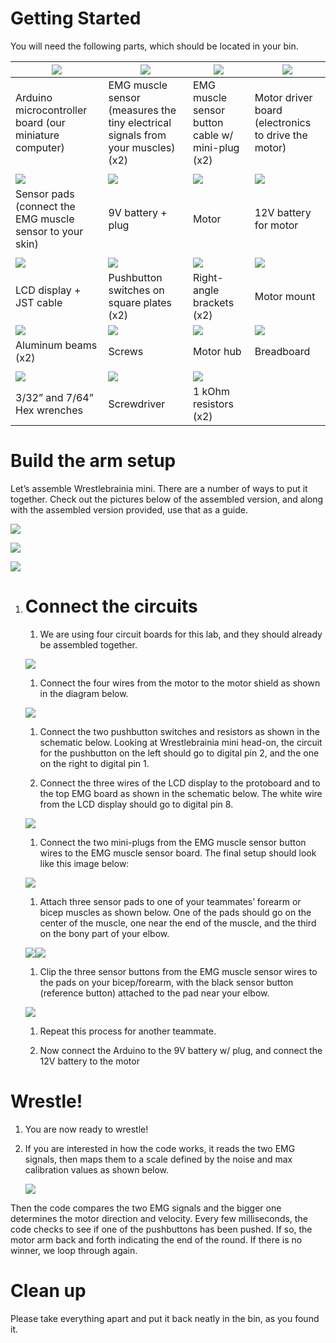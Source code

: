 
Getting Started
===============

You will need the following parts, which should be located in your bin.

| ![](./media/image1.jpeg)                                 | ![](./media/image2.jpeg)                                                   | ![](./media/image3.jpeg)                    | ![](./media/image4.jpeg)                            |
|----------------------------------------------------------|----------------------------------------------------------------------------|---------------------------------------------|-----------------------------------------------------|
| Arduino microcontroller board (our miniature computer)   | EMG muscle sensor (measures the tiny electrical signals from your muscles) (x2) | EMG muscle sensor button cable w/ mini-plug (x2) | Motor driver board (electronics to drive the motor) |
|                                                          |                                                                            |                                             |                                                     |
| ![](./media/image5.jpeg)                                 | ![](./media/image6.jpeg) | ![](./media/image7.jpeg)                    | ![](./media/image8.jpeg)                            |
| Sensor pads (connect the EMG muscle sensor to your skin) | 9V battery + plug |  Motor                                       | 12V battery for motor                               |
|                                                          |                                                                            |                                             |                                                     |
| ![](./media/image11.jpeg)                   | ![](./media/image20.jpeg)                 | ![](./media/image21.jpeg) | ![](./media/image19b.jpeg)  |  
| LCD display + JST cable                     | Pushbutton switches on square plates (x2) | Right-angle brackets (x2) | Motor mount|
| ![](./media/image13.jpeg)                                | ![](./media/image14.jpeg)                                                  | ![](./media/image15.jpeg)                   | ![](./media/image16.jpeg)                           |
| Aluminum beams (x2)                                      | Screws                                                                     | Motor hub                                   | Breadboard                                          |
|                                                          |                                                                            |                                             |                                                     |
| ![](./media/image17.jpeg)                                | ![](./media/image18.jpeg)                                                  | ![](./media/resistors.png)                 |                                                     |
| 3/32” and 7/64” Hex wrenches                             | Screwdriver                                                                | 1 kOhm resistors (x2)                              |                                                     |

Build the arm setup
===================

Let’s assemble Wrestlebrainia mini. There are a number of ways to put it together. Check out the pictures below of the assembled version, and along with the assembled version provided, use that as a guide.

![](./media/image23.jpeg)

![](./media/image24.jpeg)

![](./media/image25.jpeg)

1.  Connect the circuits
    ====================

    1.  We are using four circuit boards for this lab, and they should already be assembled together.  

	 ![](./media/fourboards.jpeg) 

	1.  Connect the four wires from the motor to the motor shield as shown in the diagram below.

	 ![](./media/motorwiring.png) 

	1.  Connect the two pushbutton switches and resistors as shown in the schematic below. Looking at Wrestlebrainia mini head-on, the circuit for the pushbutton on the left should go to digital pin 2, and the one on the right to digital pin 1.

	1. Connect the three wires of the LCD display to the protoboard and to the top EMG board as shown in the schematic below.  The white wire from the LCD display should go to digital pin 8.

	 ![](./media/schematic.jpeg)

	1.  Connect the two mini-plugs from the EMG muscle sensor button wires to the EMG muscle sensor board. The final setup should look like this image below:

	 ![](./media/finalsetup.jpeg)

	1.  Attach three sensor pads to one of your teammates’ forearm or bicep muscles as shown below. One of the pads should go on the center of the muscle, one near the end of the muscle, and the third on the bony part of your elbow.

	![](./media/image30.jpeg)![](./media/image31.jpeg)

	1.  Clip the three sensor buttons from the EMG muscle sensor wires to the pads on your bicep/forearm, with the black sensor button (reference button) attached to the pad near your elbow.

	![](./media/image32.jpeg)

	1.  Repeat this process for another teammate.

	1.  Now connect the Arduino to the 9V battery w/ plug, and connect the 12V battery to the motor 

Wrestle!
========

1.  You are now ready to wrestle!

2.  If you are interested in how the code works, it reads the two EMG signals, then maps them to a scale defined by the noise and max calibration values as shown below.

	![](./media/image33.emf)

Then the code compares the two EMG signals and the bigger one determines the motor direction and velocity. Every few milliseconds, the code checks to see if one of the pushbuttons has been pushed. If so, the motor arm back and forth indicating the end of the round. If there is no winner, we loop through again.

Clean up
========

Please take everything apart and put it back neatly in the bin, as you found it.
